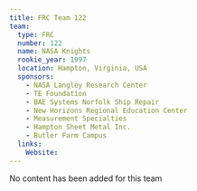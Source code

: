 ```yaml
---
title: FRC Team 122
team:
  type: FRC
  number: 122
  name: NASA Knights
  rookie_year: 1997
  location: Hampton, Virginia, USA
  sponsors:
    - NASA Langley Research Center
    - TE Foundation
    - BAE Systems Norfolk Ship Repair
    - New Horizons Regional Education Center
    - Measurement Specialties
    - Hampton Sheet Metal Inc.
    - Butler Farm Campus
  links:
    Website: 
---
```

No content has been added for this team